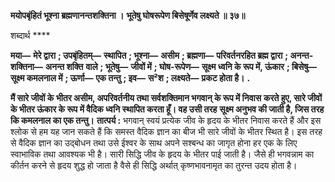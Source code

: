 **मयोपबृंहितं भूश्ना ब्रह्मणानन्तशक्तिना ।** **भूतेषु घोषरूपेण बिसेषूर्णेव लक्ष्यते ॥ ३७॥** 

शब्दार्थ **** 

**मया—** **मेरे द्वारा** **; उपबृंहितम्—** **स्थापित** **; भूश्ना—** **असीम** **; ब्रह्मणा—** **परिवर्तनरहित ब्रह्म द्वारा** **; अनन्त-शक्तिना—** **अनन्त शक्ति** **वाले** **; भूतेषु—** **जीवों में** **; घोष-रूपेण—** **सूक्ष्म ध्वनि के रूप में, ऊंकार** **; बिसेषु—** **सूक्ष्म कमलनाल में** **; ऊर्णा—** **एक तन्तु** **; इव—** **स²श** **; लक्ष्यते—** **प्रकट होता है।** **.** 

**मैं सारे जीवों के भीतर असीम, अपरिवर्तनीय तथा सर्वशक्तिमान भगवान् के रूप में निवास** **करते हुए, सारे जीवों के भीतर ऊंकार के रूप में वैदिक ध्वनि स्थापित करता हूँ। वह उसी तरह** **सूक्ष्म अनुभव की जाती है, जिस तरह कि कमलनाल का एक तन्तु।** **तात्पर्य :** भगवान् स्वयं प्रत्येक जीव के हृदय के भीतर निवास करते हैं और इस श्लोक से हम यह जान सकते हैं कि समस्त वैदिक ज्ञान का बीज भी सारे जीवों के भीतर स्थित है। इस तरह से वैदिक ज्ञान का उद्बोधन तथा उसे ईश्वर के साथ अपने सश्बन्ध का जागृत होना हर एक के लिए स्वाभाविक तथा आवश्यक भी है। सारी सिद्धि जीव के हृदय के भीतर पाई जाती है। जैसे ही भगवन्नाम का कीर्तन करने से हृदय शुद्ध हो जाता है वैसे ही सिद्धि अर्थात् कृष्णभावनामृत का तुरन्त उदय होता है।  